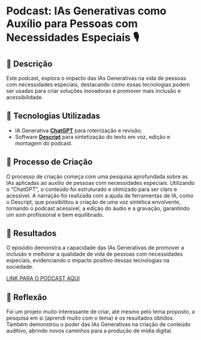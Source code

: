 # Podcast: IAs Generativas como Auxílio para Pessoas com Necessidades Especiais 🎙️

## 📒 Descrição
Este podcast, explora o impacto das IAs Generativas na vida de pessoas com necessidades especiais, destacando como essas tecnologias podem ser usadas para criar soluções inovadoras e promover mais inclusão e acessibilidade.

## 🤖 Tecnologias Utilizadas
- IA Generativa **[ChatGPT](https://chat.openai.com)** para roteirização e revisão;
- Software **[Descript](https://www.descript.com)** para sintetização do texto em voz, edição e montagem do podcast.

## 🧐 Processo de Criação
O processo de criação começa com uma pesquisa aprofundada sobre as IAs aplicadas ao auxílio de pessoas com necessidades especiais. Utilizando o "ChatGPT", o conteúdo foi estruturado e otimizado para ser claro e acessível. A narração foi realizada com a ajuda de ferramentas de IA, como o Descript, que possibilitou a criação de uma voz sintética envolvente, tornando o podcast acessível, a edição do áudio e a gravação, garantindo um som profissional e bem equilibrado.

## 🚀 Resultados
O episódio demonstra a capacidade das IAs Generativas de promover a inclusão e melhorar a qualidade de vida de pessoas com necessidades especiais, evidenciando o impacto positivo dessas tecnologias na sociedade.

[LINK PARA O PODCAST AQUI](https://open.spotify.com/episode/2ptmCN5HV48XI6Cvn6WZuk?si=0l6JTSEuQvKPyXf0tMFC9A)

## 💭 Reflexão
Foi um projeto muito interessante de criar, até mesmo pelo tema proposto, a pesquisa em si (aprendi muito com o tema) e os resultados obtidos. Também demonstrou o poder das IAs Generativas na criação de conteúdo auditivo, abrindo novos caminhos para a produção de mídia digital.
